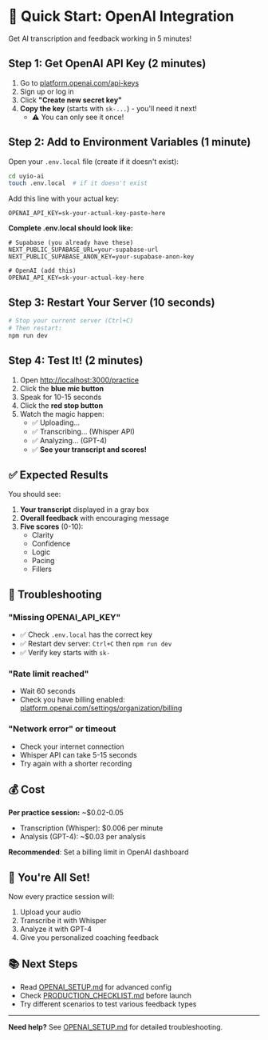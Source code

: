 # 🚀 Quick Start: OpenAI Integration

Get AI transcription and feedback working in 5 minutes!

## Step 1: Get OpenAI API Key (2 minutes)

1. Go to [platform.openai.com/api-keys](https://platform.openai.com/api-keys)
2. Sign up or log in
3. Click **"Create new secret key"**
4. **Copy the key** (starts with `sk-...`) - you'll need it next!
   - ⚠️ You can only see it once!

## Step 2: Add to Environment Variables (1 minute)

Open your `.env.local` file (create if it doesn't exist):

```bash
cd uyio-ai
touch .env.local  # if it doesn't exist
```

Add this line with your actual key:

```env
OPENAI_API_KEY=sk-your-actual-key-paste-here
```

**Complete .env.local should look like:**

```env
# Supabase (you already have these)
NEXT_PUBLIC_SUPABASE_URL=your-supabase-url
NEXT_PUBLIC_SUPABASE_ANON_KEY=your-supabase-anon-key

# OpenAI (add this)
OPENAI_API_KEY=sk-your-actual-key-here
```

## Step 3: Restart Your Server (10 seconds)

```bash
# Stop your current server (Ctrl+C)
# Then restart:
npm run dev
```

## Step 4: Test It! (2 minutes)

1. Open [http://localhost:3000/practice](http://localhost:3000/practice)
2. Click the **blue mic button**
3. Speak for 10-15 seconds
4. Click the **red stop button**
5. Watch the magic happen:
   - ✅ Uploading...
   - ✅ Transcribing... (Whisper API)
   - ✅ Analyzing... (GPT-4)
   - ✅ **See your transcript and scores!**

## ✅ Expected Results

You should see:

1. **Your transcript** displayed in a gray box
2. **Overall feedback** with encouraging message
3. **Five scores** (0-10):
   - Clarity
   - Confidence
   - Logic
   - Pacing
   - Fillers

## 🐛 Troubleshooting

### "Missing OPENAI_API_KEY"

- ✅ Check `.env.local` has the correct key
- ✅ Restart dev server: `Ctrl+C` then `npm run dev`
- ✅ Verify key starts with `sk-`

### "Rate limit reached"

- Wait 60 seconds
- Check you have billing enabled: [platform.openai.com/settings/organization/billing](https://platform.openai.com/settings/organization/billing)

### "Network error" or timeout

- Check your internet connection
- Whisper API can take 5-15 seconds
- Try again with a shorter recording

## 💰 Cost

**Per practice session:** ~$0.02-0.05

- Transcription (Whisper): $0.006 per minute
- Analysis (GPT-4): ~$0.03 per analysis

**Recommended**: Set a billing limit in OpenAI dashboard

## 🎉 You're All Set!

Now every practice session will:
1. Upload your audio
2. Transcribe it with Whisper
3. Analyze it with GPT-4
4. Give you personalized coaching feedback

## 📚 Next Steps

- Read [OPENAI_SETUP.md](./OPENAI_SETUP.md) for advanced config
- Check [PRODUCTION_CHECKLIST.md](./PRODUCTION_CHECKLIST.md) before launch
- Try different scenarios to test various feedback types

---

**Need help?** See [OPENAI_SETUP.md](./OPENAI_SETUP.md) for detailed troubleshooting.


